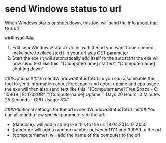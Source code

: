 send Windows status to url
==================

When Windows starts or shuts down, this tool will send the info about that to a url


###Install###
1. Edit sendWindowsStatusToUrl.ini with the url you want to be opened, make sure to place {text} in your url as a GET parameter
2. Start the exe (it will automatically add itself to the autostart)
the exe will now send text like this:
"[Computername] started", "[Computername] shutting down"

###Optional###
In sendWindowsStatusToUrl.ini you can also enable the tool to send information about Freespace and about uptime and cpu usage
the exe will then also send text like this:
"[Computername] Free Space - C: 159GB | E: 1733GB", "[Computername] Uptime: 1 Days 20 Hours 10 Minutes 25 Seconds - CPU Usage: 3%"

###Additional settings for the url in sendWindowsStatusToUrl.ini###
You can also add a few special parameters to the url:

* {datetime}: will add a string like this to the url 18.04.2014 17:21:50
* {random}: will add a random number between 11111 and 99999 to the url
* {computername}: will add the name of the computer to the url
